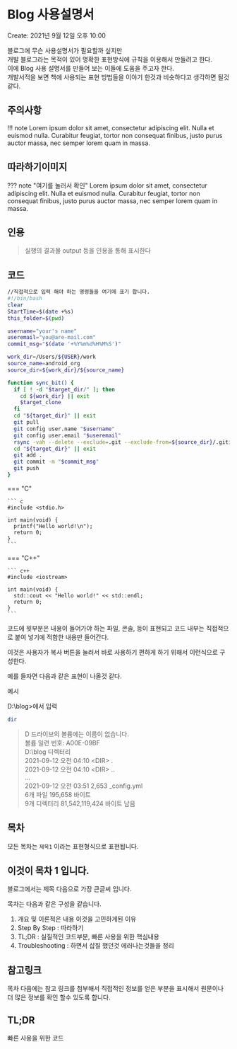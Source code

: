 # Blog 사용설명서

Create: 2021년 9월 12일 오후 10:00

블로그에 무슨 사용설명서가 필요할까 싶지만  
개발 블로그라는 목적이 있어 명확한 표현방식에 규칙을 이용해서 만들려고 한다.  
이에 Blog 사용 설명서를 만들어 보는 이들에 도움을 주고자 한다.  
개발서적을 보면 책에 사용되는 표현 방법들을 이야기 한것과 비슷하다고 생각하면 될것 같다.

## 주의사항

!!! note
    Lorem ipsum dolor sit amet, consectetur adipiscing elit. Nulla et euismod
    nulla. Curabitur feugiat, tortor non consequat finibus, justo purus auctor
    massa, nec semper lorem quam in massa.

## 따라하기이미지
??? note "여기를 눌러서 확인"
    Lorem ipsum dolor sit amet, consectetur adipiscing elit. Nulla et euismod
    nulla. Curabitur feugiat, tortor non consequat finibus, justo purus auctor
    massa, nec semper lorem quam in massa.


## 인용

> 실행의 결과물 output 등을 인용을 통해 표시한다

## 코드

```bash hl_lines="2 5"
//직접적으로 입력 해야 하는 명령들을 여기에 표기 합니다.
#!/bin/bash
clear
StartTime=$(date +%s)
this_folder=$(pwd)

username="your's name"
useremail="you@are-mail.com"
commit_msg="$(date '+%Y%m%d%H%M%S')"

work_dir=/Users/${USER}/work
source_name=android_org
source_dir=${work_dir}/${source_name}

function sync_bit() {
  if [ ! -d "$target_dir/" ]; then
    cd ${work_dir} || exit
    $target_clone
  fi
  cd "${target_dir}" || exit
  git pull
  git config user.name "$username"
  git config user.email "$useremail"
  rsync -vah --delete --exclude=.git --exclude-from=${source_dir}/.gitignore  ${source_dir}/ ${target_dir}
  cd "${target_dir}" || exit
  git add .
  git commit -m "$commit_msg"
  git push
}
```


=== "C"

    ``` c
    #include <stdio.h>

    int main(void) {
      printf("Hello world!\n");
      return 0;
    }
    ```

=== "C++"

    ``` c++
    #include <iostream>

    int main(void) {
      std::cout << "Hello world!" << std::endl;
      return 0;
    }
    ```
<!-- - [x] Lorem ipsum dolor sit amet, consectetur adipiscing elit
- [ ] Vestibulum convallis sit amet nisi a tincidunt
    * [x] In hac habitasse platea dictumst
    * [x] In scelerisque nibh non dolor mollis congue sed et metus
    * [ ] Praesent sed risus massa
- [ ] Aenean pretium efficitur erat, donec pharetra, ligula non scelerisque -->



코드에 윗부분은 내용이 들어가야 하는 파일, 콘솔, 등이 표현되고 코드 내부는 직접적으로 붙여 넣기에 적합한 내용만 들어간다. 

이것은 사용자가 복사 버튼을 눌러서 바로 사용하기 편하게 하기 위해서 이런식으로 구성한다.

예를 들자면 다음과 같은 표현이 나올것 같다.

예시

D:\blog>에서 입력

```bash
dir
```

> D 드라이브의 볼륨에는 이름이 없습니다.  
볼륨 일련 번호: A00E-09BF  
D:\blog 디렉터리  
2021-09-12  오전 04:10    <DIR\>          .  
2021-09-12  오전 04:10    <DIR\>          ..  
...  
2021-09-12  오전 03:51             2,653 _config.yml  
6개 파일             195,658 바이트  
9개 디렉터리  81,542,119,424 바이트 남음  

## 목차

모든 목차는 `제목1` 이라는 표현형식으로 표현됩니다.

## 이것이 목차 1 입니다.

블로그에서는 제목 다음으로 가장 큰글씨 입니다.

목차는 다음과 같은 구성을 같습니다.

1. 개요 및 이론적은 내용 이것을 고민하게된 이유
2. Step By Step : 따라하기
3. TL;DR : 실질적인 코드부분, 빠른 사용을 위한 핵심내용
4. Troubleshooting : 하면서 삽질 했던것 에러나는것들을 정리

## 참고링크

목차 다음에는 참고 링크를 첨부해서 직접적인 정보를 얻은 부분을 표시해서 원문이나 더 많은 정보를 확인 할수 있도록 합니다.

## TL;DR

빠른 사용을 위한 코드

<!-- ## 이미지 삽입

내부이미지 삽입

![Untitled](Untitled.png)


외부이미지 삽입

![https://media.giphy.com/media/f9eSYJ9UbDd7xTZKKL/giphy.gif](https://media.giphy.com/media/f9eSYJ9UbDd7xTZKKL/giphy.gif) -->

